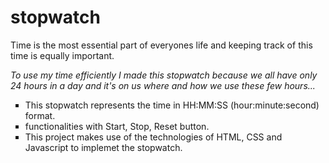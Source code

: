 # stopwatch

Time is the most essential part of everyones life and keeping track of this time is equally important.
</br>

<em>To use my time efficiently I made this stopwatch because we all have only 24 hours in a day and it's on us where and how we use these few hours...</em>


<ul style="list-style-type:square;">
  <li>This stopwatch represents the time in HH:MM:SS (hour:minute:second) format.</li>
  <li>functionalities with Start, Stop, Reset button.</li>
  <li>This project makes use of the technologies of HTML, CSS and Javascript to implemet the stopwatch.</li>
</ul>


